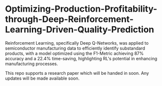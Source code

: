 # Optimizing-Production-Profitability-through-Deep-Reinforcement-Learning-Driven-Quality-Prediction
Reinforcement Learning, specifically Deep Q-Networks, was applied to semiconductor manufacturing data to efficiently identify substandard products, with a model optimized using the F1-Metric achieving 87% accuracy and a 22.4% time-saving, highlighting RL's potential in enhancing manufacturing processes. 

This repo supports a research paper which will be handed in soon. Any updates will be made available soon.
